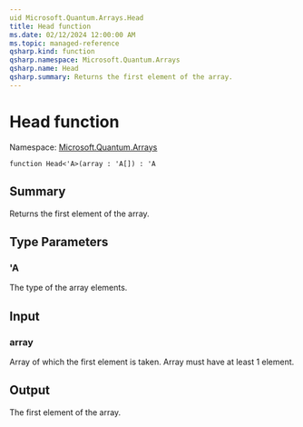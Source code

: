 ```yaml
---
uid Microsoft.Quantum.Arrays.Head
title: Head function
ms.date: 02/12/2024 12:00:00 AM
ms.topic: managed-reference
qsharp.kind: function
qsharp.namespace: Microsoft.Quantum.Arrays
qsharp.name: Head
qsharp.summary: Returns the first element of the array.
---
```


# Head function

Namespace: [Microsoft.Quantum.Arrays](xref:Microsoft.Quantum.Arrays)

```qsharp
function Head<'A>(array : 'A[]) : 'A
```

## Summary
Returns the first element of the array.

## Type Parameters
### 'A
The type of the array elements.

## Input
### array
Array of which the first element is taken. Array must have at least 1 element.

## Output
The first element of the array.
